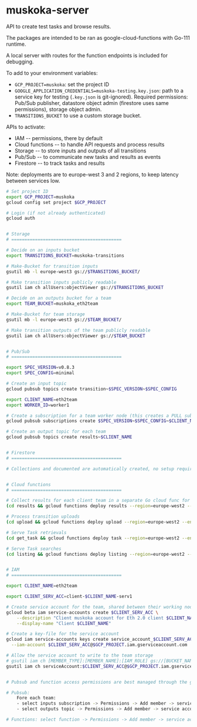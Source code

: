 # muskoka-server

API to create test tasks and browse results.

The packages are intended to be ran as google-cloud-functions with Go-111 runtime.

A local server with routes for the function endpoints is included for debugging.

To add to your environment variables:
- `GCP_PROJECT=muskoka`: set the project ID
- `GOOGLE_APPLICATION_CREDENTIALS=muskoka-testing.key.json`: path to a service key for testing (`.key.json` is git-ignored).
    Required permissions: Pub/Sub publisher, datastore object admin (firestore uses same permissions), storage object admin.
- `TRANSITIONS_BUCKET` to use a custom storage bucket.

APIs to activate:
- IAM             -- permissions, there by default
- Cloud functions -- to handle API requests and process results 
- Storage         -- to store inputs and outputs of all transitions
- Pub/Sub         -- to communicate new tasks and results as events
- Firestore       -- to track tasks and results

Note: deployments are to europe-west 3 and 2 regions, to keep latency between services low. 

```bash
# Set project ID
export GCP_PROJECT=muskoka
gcloud config set project $GCP_PROJECT

# Login (if not already authenticated)
gcloud auth


# Storage
# ==========================================

# Decide on an inputs bucket
export TRANSITIONS_BUCKET=muskoka-transitions

# Make-Bucket for transition inputs
gsutil mb -l europe-west3 gs://$TRANSITIONS_BUCKET/

# Make transition inputs publicly readable
gsutil iam ch allUsers:objectViewer gs://$TRANSITIONS_BUCKET

# Decide on an outputs bucket for a team
export TEAM_BUCKET=muskoka_eth2team

# Make-Bucket for team storage
gsutil mb -l europe-west3 gs://$TEAM_BUCKET/

# Make transition outputs of the team publicly readable
gsutil iam ch allUsers:objectViewer gs://$TEAM_BUCKET


# Pub/Sub
# ==========================================

export SPEC_VERSION=v0.8.3
export SPEC_CONFIG=minimal

# Create an input topic
gcloud pubsub topics create transition~$SPEC_VERSION~$SPEC_CONFIG

export CLIENT_NAME=eth2team
export WORKER_ID=worker1

# Create a subscription for a team worker node (this creates a PULL subscription, with a 100 second ACK time, and 20 min message retention time)
gcloud pubsub subscriptions create $SPEC_VERSION~$SPEC_CONFIG~$CLIENT_NAME~$WORKER_ID --ack-deadline=100 --message-retention-duration=1200 --topic transition~$SPEC_VERSION~$SPEC_CONFIG

# Create an output topic for each team
gcloud pubsub topics create results~$CLIENT_NAME


# Firestore
# ==========================================

# Collections and documented are automatically created, no setup requirements here


# Cloud functions
# ==========================================

# Collect results for each client team in a separate Go cloud func for independent and isolated permission/upgrade management.
(cd results && gcloud functions deploy results --region=europe-west2 --entry-point=Results --memory=128M --runtime=go111 --trigger-topic results~$CLIENT_NAME --set-env-vars MUSKOKA_CLIENT_NAME=$CLIENT_NAME)

# Process transition uploads
(cd upload && gcloud functions deploy upload --region=europe-west2 --entry-point=Upload --memory=128M --runtime=go111 --trigger-http --allow-unauthenticated)

# Serve Task retrievals
(cd get_task && gcloud functions deploy task --region=europe-west2 --entry-point=GetTask --memory=128M --runtime=go111 --trigger-http --allow-unauthenticated)

# Serve Task searches
(cd listing && gcloud functions deploy listing --region=europe-west2 --entry-point=Listing --memory=128M --runtime=go111 --trigger-http --allow-unauthenticated)


# IAM
# ==========================================

export CLIENT_NAME=eth2team

export CLIENT_SERV_ACC=client-$CLIENT_NAME-serv1

# Create service account for the team, shared between their working nodes (or it can be per worker if preferred):
gcloud beta iam service-accounts create $CLIENT_SERV_ACC \
    --description "Client muskoka account for Eth 2.0 client $CLIENT_NAME" \
    --display-name "Client $CLIENT_NAME"

# Create a key-file for the service account
gcloud iam service-accounts keys create service_account_$CLIENT_SERV_ACC.key.json \
  --iam-account $CLIENT_SERV_ACC@$GCP_PROJECT.iam.gserviceaccount.com

# Allow the service account to write to the team storage
# gsutil iam ch [MEMBER_TYPE]:[MEMBER_NAME]:[IAM_ROLE] gs://[BUCKET_NAME]
gsutil iam ch serviceAccount:$CLIENT_SERV_ACC@$GCP_PROJECT.iam.gserviceaccount.com:roles/storage.objectCreator gs://$TEAM_BUCKET


# Pubsub and function access permissions are best managed through the google cloud web console

# Pubsub: 
    Fore each team:
    - select inputs subscription -> Permissions -> Add member -> service account name, add roles: Pub/Sub Viewer, Pub/Sub Subscriber
    - select outputs topic -> Permissions -> Add member -> service account name, add roles: Pub/Sub Viewer, Pub/Sub Publisher

# Functions: select function -> Permissions -> Add member -> service account name
```


